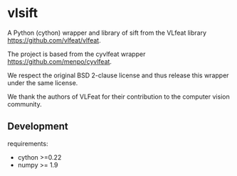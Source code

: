 vlsift
========
A Python (cython) wrapper and library of sift from the VLfeat library https://github.com/vlfeat/vlfeat.

The project is based from the cyvlfeat wrapper https://github.com/menpo/cyvlfeat.

We respect the original BSD 2-clause license and thus release this wrapper under the same license.

We thank the authors of VLFeat for their contribution to the computer vision community.

Development
-----------
requirements:

  - cython >=0.22
  - numpy >= 1.9